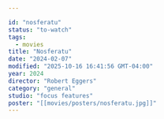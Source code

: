 ```yaml
---

id: "nosferatu"
status: "to-watch"
tags:
  - movies
title: "Nosferatu"
date: "2024-02-07"
modified: "2025-10-16 16:41:56 GMT-04:00"
year: 2024
director: "Robert Eggers"
category: "general"
studio: "focus features"
poster: "[[movies/posters/nosferatu.jpg]]"
---
```

